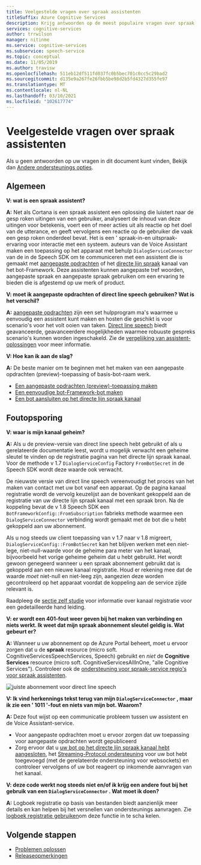 ```yaml
---
title: Veelgestelde vragen over spraak assistenten
titleSuffix: Azure Cognitive Services
description: Krijg antwoorden op de meest populaire vragen over spraak assistenten met aangepaste opdrachten of het directe lijn spraak kanaal.
services: cognitive-services
author: trrwilson
manager: nitinme
ms.service: cognitive-services
ms.subservice: speech-service
ms.topic: conceptual
ms.date: 11/05/2019
ms.author: travisw
ms.openlocfilehash: 511eb12df511fd037fc0b5bec701c0cc5c29bad2
ms.sourcegitcommit: d135e9a267fe26fbb5be98d2b5fd4327d355fe97
ms.translationtype: MT
ms.contentlocale: nl-NL
ms.lasthandoff: 03/10/2021
ms.locfileid: "102617774"
---
```

# <a name="voice-assistants-frequently-asked-questions"></a>Veelgestelde vragen over spraak assistenten

Als u geen antwoorden op uw vragen in dit document kunt vinden, Bekijk dan [Andere ondersteunings opties](../cognitive-services-support-options.md?context=%2fazure%2fcognitive-services%2fspeech-service%2fcontext%2fcontext%253fcontext%253d%2fazure%2fcognitive-services%2fspeech-service%2fcontext%2fcontext).

## <a name="general"></a>Algemeen

**V: wat is een spraak assistent?**

**A:** Net als Cortana is een spraak assistent een oplossing die luistert naar de gesp roken uitingen van een gebruiker, analyseert de inhoud van deze uitingen voor betekenis, voert een of meer acties uit als reactie op het doel van de utterance, en geeft vervolgens een reactie op de gebruiker die vaak een gesp roken onderdeel bevat. Het is een ' spraak-in-en uitspraak-ervaring voor interactie met een systeem. auteurs van de Voice Assistant maken een toepassing op het apparaat met behulp `DialogServiceConnector` van de in de Speech SDK om te communiceren met een assistent die is gemaakt met [aangepaste opdrachten](custom-commands.md) of het [directe lijn spraak](direct-line-speech.md) kanaal van het bot-Framework. Deze assistenten kunnen aangepaste tref woorden, aangepaste spraak en aangepaste spraak gebruiken om een ervaring te bieden die is afgestemd op uw merk of product.

**V: moet ik aangepaste opdrachten of direct line speech gebruiken? Wat is het verschil?**

**A:** [aangepaste opdrachten](custom-commands.md) zijn een set hulpprogram ma's waarmee u eenvoudig een assistent kunt maken en hosten die geschikt is voor scenario's voor het volt ooien van taken. [Direct line speech](direct-line-speech.md) biedt geavanceerde, geavanceerdere mogelijkheden waarmee robuuste gespreks scenario's kunnen worden ingeschakeld. Zie de [vergelijking van assistent-oplossingen](voice-assistants.md#choosing-an-assistant-solution) voor meer informatie.

**V: Hoe kan ik aan de slag?**

**A:** De beste manier om te beginnen met het maken van een aangepaste opdrachten (preview)-toepassing of basis-bot-raam werk.

- [Een aangepaste opdrachten (preview)-toepassing maken](./quickstart-custom-commands-application.md)
- [Een eenvoudige bot-Framework-bot maken](/azure/bot-service/bot-builder-tutorial-basic-deploy)
- [Een bot aansluiten op het directe lijn spraak kanaal](/azure/bot-service/bot-service-channel-connect-directlinespeech)

## <a name="debugging"></a>Foutopsporing

**V: waar is mijn kanaal geheim?**

**A:** Als u de preview-versie van direct line speech hebt gebruikt of als u gerelateerde documentatie leest, wordt u mogelijk verwacht een geheime sleutel te vinden op de registratie pagina van het directe lijn spraak kanaal. Voor de methode v 1.7 `DialogServiceConfig` Factory `FromBotSecret` in de Speech SDK wordt deze waarde ook verwacht.

De nieuwste versie van direct line speech vereenvoudigt het proces van het maken van contact met uw bot vanaf een apparaat. Op de pagina kanaal registratie wordt de vervolg keuzelijst aan de bovenkant gekoppeld aan de registratie van uw directe lijn spraak kanaal met een spraak bron. Na de koppeling bevat de v 1.8 Speech SDK een `BotFrameworkConfig::FromSubscription` fabrieks methode waarmee een `DialogServiceConnector` verbinding wordt gemaakt met de bot die u hebt gekoppeld aan uw abonnement.

Als u nog steeds uw client toepassing van v 1.7 naar v 1.8 migreert, `DialogServiceConfig::FromBotSecret` kan het blijven werken met een niet-lege, niet-null-waarde voor de geheime para meter van het kanaal, bijvoorbeeld het vorige geheime geheim dat u hebt gebruikt. Het wordt gewoon genegeerd wanneer u een spraak abonnement gebruikt dat is gekoppeld aan een nieuwe kanaal registratie. Houd er rekening mee dat de waarde _moet_ niet-null en niet-leeg zijn, aangezien deze worden gecontroleerd op het apparaat voordat de koppeling aan de service zijde relevant is.

Raadpleeg de [sectie zelf studie](tutorial-voice-enable-your-bot-speech-sdk.md#register-the-direct-line-speech-channel) voor informatie over kanaal registratie voor een gedetailleerde hand leiding.

**V: er wordt een 401-fout weer geven bij het maken van verbinding en niets werkt. Ik weet dat mijn spraak abonnement sleutel geldig is. Wat gebeurt er?**

**A:** Wanneer u uw abonnement op de Azure Portal beheert, moet u ervoor zorgen dat u de **spraak** resource (micro soft. CognitiveServicesSpeechServices, Speech) gebruikt en _niet_ de **Cognitive Services** resource (micro soft. CognitiveServicesAllInOne, "alle Cognitive Services"). Controleer ook de [ondersteuning voor spraak-service regio's voor spraak assistenten](regions.md#voice-assistants).

![juiste abonnement voor direct line speech](media/voice-assistants/faq-supported-subscription.png "voor beeld van een compatibel spraak abonnement")

**V: Ik vind herkennings tekst terug van mijn `DialogServiceConnector` , maar ik zie een ' 1011 '-fout en niets van mijn bot. Waarom?**

**A:** Deze fout wijst op een communicatie probleem tussen uw assistent en de Voice Assistant-service.

- Voor aangepaste opdrachten moet u ervoor zorgen dat uw toepassing voor aangepaste opdrachten wordt gepubliceerd
- Zorg ervoor dat u [uw bot op het directe lijn spraak kanaal hebt aangesloten](/azure/bot-service/bot-service-channel-connect-directlinespeech), het [Streaming-Protocol ondersteuning](/azure/bot-service/directline-speech-bot) voor uw bot hebt toegevoegd (met de gerelateerde ondersteuning voor websockets) en controleer vervolgens of uw bot reageert op inkomende aanvragen van het kanaal.

**V: deze code werkt nog steeds niet en/of ik krijg een andere fout bij het gebruik van een `DialogServiceConnector` . Wat moet ik doen?**

**A:** Logboek registratie op basis van bestanden biedt aanzienlijk meer details en kan helpen bij het versnellen van ondersteunings aanvragen. Zie [logboek registratie gebruiken](how-to-use-logging.md)om deze functie in te scha kelen.

## <a name="next-steps"></a>Volgende stappen

- [Problemen oplossen](troubleshooting.md)
- [Releaseopmerkingen](releasenotes.md)